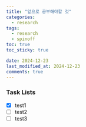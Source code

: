 ```yaml
---
title: "앞으로 공부해야할 것"
categories:
  - research
tags:
  - research
  - spinoff
toc: true
toc_sticky: true

date: 2024-12-23
last_modified_at: 2024-12-23
comments: true
---
```




### Task Lists

- [x] test1
- [ ] test2
- [ ] test3
